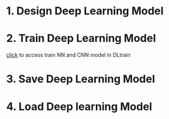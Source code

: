

# 1. Design Deep Learning Model

# 2. Train Deep Learning Model

[click](https://github.com/DLinIoTedge/dltrainBook/tree/jk/DLtrain) to access train NN and CNN model in DLtrain


# 3. Save Deep Learning Model

# 4. Load Deep learning Model
